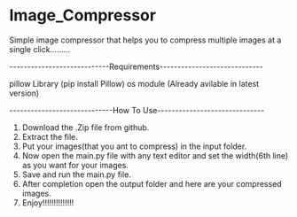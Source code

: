 # Image_Compressor
Simple image compressor that helps you to compress multiple images at a single click.........


----------------------------Requirements-----------------------------

pillow Library (pip install Pillow)
os module (Already avilable in latest version)

-----------------------------How To Use------------------------------

1. Download the .Zip file from github.
2. Extract the file.
3. Put your images(that you ant to compress) in the input folder.
4. Now open the main.py file with any text editor and set the width(6th line) as you want for your images.
5. Save and run the main.py file.
6. After completion open the output folder and here are your compressed images.
7. Enjoy!!!!!!!!!!!!!!
